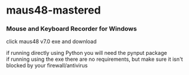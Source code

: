 # maus48-mastered

<h3>Mouse and Keyboard Recorder for Windows</h3>

<p>click maus48 v7.0 exe and download</p>

<p>
  if running directly using Python you will need the pynput package
  <br>
  if running using the exe there are no requirements, but make sure it isn't blocked by your firewall/antivirus

</p>
